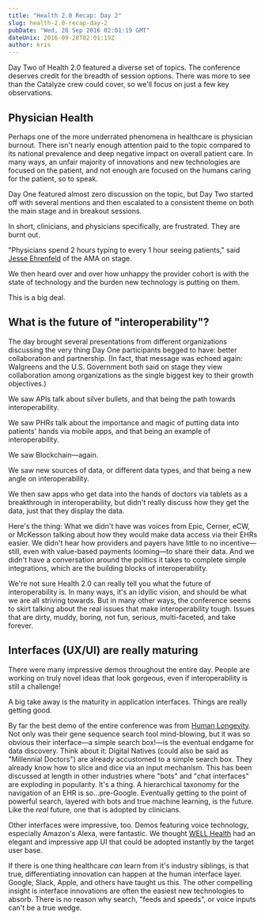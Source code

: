 ```yaml
---
title: "Health 2.0 Recap: Day 2"
slug: health-2.0-recap-day-2
pubDate: "Wed, 28 Sep 2016 02:01:19 GMT"
dateUnix: 2016-09-28T02:01:19Z
author: kris
---
```


Day Two of Health 2.0 featured a diverse set of topics. The conference deserves credit for the breadth of session options. There was more to see than the Catalyze crew could cover, so we'll focus on just a few key observations.  

## Physician Health

Perhaps one of the more underrated phenomena in healthcare is physician burnout. There isn't nearly enough attention paid to the topic compared to its national prevalence and deep negative impact on overall patient care. In many ways, an unfair majority of innovations and new technologies are focused on the patient, and not enough are focused on the humans caring for the patient, so to speak.

Day One featured almost zero discussion on the topic, but Day Two started off with several mentions and then escalated to a consistent theme on both the main stage and in breakout sessions.

In short, clinicians, and physicians specifically, are frustrated. They are burnt out.

"Physicians spend 2 hours typing to every 1 hour seeing patients," said [Jesse Ehrenfeld][1] of the AMA on stage.

We then heard over and over how unhappy the provider cohort is with the state of technology and the burden new technology is putting on them.

This is a big deal.  

## What is the future of "interoperability"?

The day brought several presentations from different organizations discussing the very thing Day One participants begged to have: better collaboration and partnership. (In fact, that message was echoed again: Walgreens and the U.S. Government both said on stage they view collaboration among organizations as the single biggest key to their growth objectives.)

We saw APIs talk about silver bullets, and that being the path towards interoperability.

We saw PHRs talk about the importance and magic of putting data into patients' hands via mobile apps, and that being an example of interoperability.

We saw Blockchain—again.

We saw new sources of data, or different data types, and that being a new angle on interoperability.

We then saw apps who get data into the hands of doctors via tablets as a breakthrough in interoperability, but didn't really discuss how they get the data, just that they display the data.

Here's the thing: What we didn't have was voices from Epic, Cerner, eCW, or McKesson talking about how they would make data access via their EHRs easier. We didn't hear how providers and payers have little to no incentive—still, even with value-based payments looming—to share their data. And we didn't have a conversation around the politics it takes to complete simple integrations, which are the building blocks of interoperability.

We're not sure Health 2.0 can really tell you what the future of interoperability is. In many ways, it's an idyllic vision, and should be what we are all striving towards. But in many other ways, the conference seems to skirt talking about the real issues that make interoperability tough. Issues that are dirty, muddy, boring, not fun, serious, multi-faceted, and take forever.  

## Interfaces (UX/UI) are really maturing

There were many impressive demos throughout the entire day. People are working on truly novel ideas that look gorgeous, even if interoperability is still a challenge!

A big take away is the maturity in application interfaces. Things are really getting good.

By far the best demo of the entire conference was from [Human Longevity][2]. Not only was their gene sequence search tool mind-blowing, but it was so obvious their interface—a simple search box!—is the eventual endgame for data discovery. Think about it: Digital Natives (could also be said as "Millennial Doctors") are already accustomed to a simple search box. They already know how to slice and dice via an input mechanism. This has been discussed at length in other industries where "bots" and "chat interfaces" are exploding in popularity. It's a thing. A hierarchical taxonomy for the navigation of an EHR is so...pre-Google. Eventually getting to the point of powerful search, layered with bots and true machine learning, is the future. Like the _real_ future, one that is adopted by clinicians.

Other interfaces were impressive, too. Demos featuring voice technology, especially Amazon's Alexa, were fantastic. We thought [WELL Health][3] had an elegant and impressive app UI that could be adopted instantly by the target user base.

If there is one thing healthcare _can_ learn from it's industry siblings, is that true, differentiating innovation can happen at the human interface layer. Google, Slack, Apple, and others have taught us this. The other compelling insight is interface innovations are often the easiest new technologies to absorb. There is no reason why search, "feeds and speeds", or voice inputs can't be a true wedge.

[1]: http://drjesse.com/
[2]: http://www.humanlongevity.com/
[3]: https://wellapp.com/
